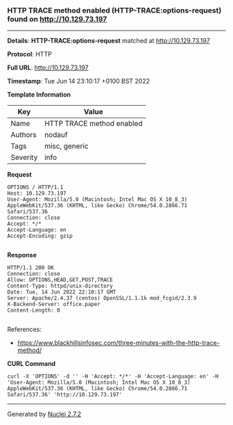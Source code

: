 ### HTTP TRACE method enabled (HTTP-TRACE:options-request) found on http://10.129.73.197
---
**Details**: **HTTP-TRACE:options-request**  matched at http://10.129.73.197

**Protocol**: HTTP

**Full URL**: http://10.129.73.197

**Timestamp**: Tue Jun 14 23:10:17 +0100 BST 2022

**Template Information**

| Key | Value |
|---|---|
| Name | HTTP TRACE method enabled |
| Authors | nodauf |
| Tags | misc, generic |
| Severity | info |

**Request**
```http
OPTIONS / HTTP/1.1
Host: 10.129.73.197
User-Agent: Mozilla/5.0 (Macintosh; Intel Mac OS X 10_8_3) AppleWebKit/537.36 (KHTML, like Gecko) Chrome/54.0.2866.71 Safari/537.36
Connection: close
Accept: */*
Accept-Language: en
Accept-Encoding: gzip


```

**Response**
```http
HTTP/1.1 200 OK
Connection: close
Allow: OPTIONS,HEAD,GET,POST,TRACE
Content-Type: httpd/unix-directory
Date: Tue, 14 Jun 2022 22:10:17 GMT
Server: Apache/2.4.37 (centos) OpenSSL/1.1.1k mod_fcgid/2.3.9
X-Backend-Server: office.paper
Content-Length: 0


```

References: 
- https://www.blackhillsinfosec.com/three-minutes-with-the-http-trace-method/

**CURL Command**
```
curl -X 'OPTIONS' -d '' -H 'Accept: */*' -H 'Accept-Language: en' -H 'User-Agent: Mozilla/5.0 (Macintosh; Intel Mac OS X 10_8_3) AppleWebKit/537.36 (KHTML, like Gecko) Chrome/54.0.2866.71 Safari/537.36' 'http://10.129.73.197'
```
---
Generated by [Nuclei 2.7.2](https://github.com/projectdiscovery/nuclei)